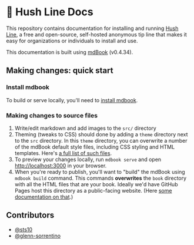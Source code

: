 # 🤫 Hush Line Docs

This repository contains documentation for installing and running [Hush Line](https://github.com/scidsg/hushline), a free and open-source, self-hosted anonymous tip line that makes it easy for organizations or individuals to install and use.

This documentation is built using [mdBook](https://github.com/rust-lang/mdBook) (v0.4.34).

## Making changes: quick start

### Install mdbook
To build or serve locally, you'll need to [install mdbook](https://rust-lang.github.io/mdBook/guide/installation.html). 

### Making changes to source files
1. Write/edit markdown and add images to the `src/` directory
2. Theming (tweaks to CSS) should done by adding a `theme` directory next to the `src` directory. In this `theme` directory, you can overwrite a number of the mdBook default style files, including CSS styling and HTML templates. Here's [a full list of such files](https://rust-lang.github.io/mdBook/format/theme/index.html).
3. To preview your changes locally, run `mdbook serve` and open [http://localhost:3000](http://localhost:3000/) in your browser.
4. When you're ready to publish, you'll want to "build" the mdBook using `mdbook build` command. This commands **overwrites** the `book` directory with all the HTML files that are your book. Ideally we'd have GitHub Pages host this directory as a public-facing website. (Here [some documentation on that](https://rust-lang.github.io/mdBook/continuous-integration.html#deploying).)

## Contributors
- [@sts10](https://github.com/sts10)
- [@glenn-sorrentino](https://github.com/glenn-sorrentino)
